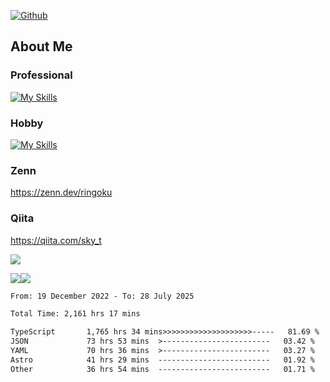 [![Github](https://img.shields.io/github/followers/skyt-a?label=Follow&style=social)](https://github.com/skyt-a)

## About Me
### Professional
[![My Skills](https://skillicons.dev/icons?i=react,ts,js,nodejs,java,graphql,firebase,githubactions&theme=light)](https://skillicons.dev)
### Hobby
[![My Skills](https://skillicons.dev/icons?i=unity,rust,py&theme=light)](https://skillicons.dev)

### Zenn
https://zenn.dev/ringoku
### Qiita
https://qiita.com/sky_t


![](https://github-profile-summary-cards.vercel.app/api/cards/profile-details?username=skyt-a&theme=default)

![](https://github-profile-summary-cards.vercel.app/api/cards/repos-per-language?username=skyt-a&theme=default)![](https://github-profile-summary-cards.vercel.app/api/cards/stats?username=RinGoku&theme=default)

<!--START_SECTION:waka-->

```txt
From: 19 December 2022 - To: 28 July 2025

Total Time: 2,161 hrs 17 mins

TypeScript       1,765 hrs 34 mins>>>>>>>>>>>>>>>>>>>>-----   81.69 %
JSON             73 hrs 53 mins  >------------------------   03.42 %
YAML             70 hrs 36 mins  >------------------------   03.27 %
Astro            41 hrs 29 mins  -------------------------   01.92 %
Other            36 hrs 54 mins  -------------------------   01.71 %
```

<!--END_SECTION:waka-->
